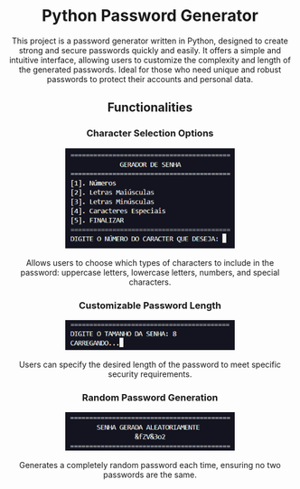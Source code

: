 <div align="center">
<h1><b>Python Password Generator</b></h1>
<p>This project is a password generator written in Python, designed to create strong and secure passwords quickly and easily. It offers a simple and intuitive interface, allowing users to customize the complexity and length of the generated passwords. Ideal for those who need unique and robust passwords to protect their accounts and personal data.</p>

 <h2><b>Functionalities</b></h2>
 <h3><b>Character Selection Options</b></h3>
 <img src="images/menu.png" width="300"/>
 <p>Allows users to choose which types of characters to include in the password: uppercase letters, lowercase letters, numbers, and special characters.</p>

 <h3><b>Customizable Password Length</b></h3>
 <img src="images/passwordLength.png" width="300"/>
 <p>Users can specify the desired length of the password to meet specific security requirements.</p>

 <h3><b>Random Password Generation</b></h3>
 <img src="images/password.png" width="300"/>
 <p>Generates a completely random password each time, ensuring no two passwords are the same.</p>
</div>
